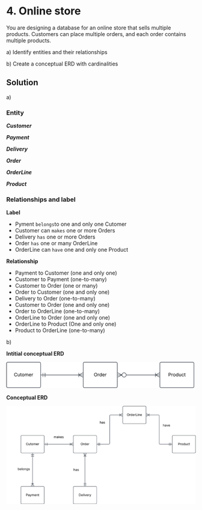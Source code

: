 # 4. Online store

You are designing a database for an online store that sells multiple products. Customers can place multiple orders, and each order contains multiple products.

a) Identify entities and their relationships

b) Create a conceptual ERD with cardinalities

## Solution

a)

### Entity

***Customer***

***Payment***

***Delivery***

***Order***

***OrderLine***

***Product***

### Relationships and label

**Label**
- Pyment `belongs`to one and only one Cutomer
- Customer can `makes` one or more Orders
- Delivery `has` one or more Orders 
- Order `has` one or many OrderLine
- OrderLine can `have` one and only one Product

**Relationship**
- Payment to Customer (one and only one)
- Customer to Payment (one-to-many)
- Customer to Order (one or many)
- Order to Customer (one and only one)
- Delivery to Order (one-to-many)
- Customer to Order (one and only one)
- Order to OrderLine (one-to-many)
- OrderLine to Order (one and only one)
- OrderLine to Product (One and only one)
- Product to OrderLine (one-to-many)

b)

**Intitial conceptual ERD**

<img src = "../../assets/initial_conceptual_erd_ex0_4.png" width=500>

<br>

**Conceptual ERD**

<img src = "../../assets/online_store_conceptual_erd_ex0_4.png"
wdth=500>